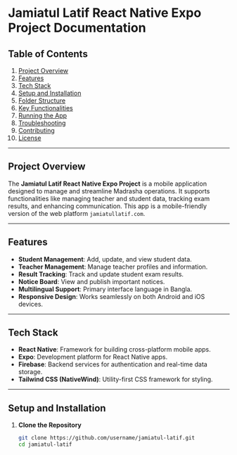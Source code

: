 # Jamiatul Latif React Native Expo Project Documentation

## Table of Contents

1. [Project Overview](#project-overview)
2. [Features](#features)
3. [Tech Stack](#tech-stack)
4. [Setup and Installation](#setup-and-installation)
5. [Folder Structure](#folder-structure)
6. [Key Functionalities](#key-functionalities)
7. [Running the App](#running-the-app)
8. [Troubleshooting](#troubleshooting)
9. [Contributing](#contributing)
10. [License](#license)

---

## Project Overview

The **Jamiatul Latif React Native Expo Project** is a mobile application designed to manage and streamline Madrasha operations. It supports functionalities like managing teacher and student data, tracking exam results, and enhancing communication. This app is a mobile-friendly version of the web platform `jamiatullatif.com`.

---

## Features

- **Student Management**: Add, update, and view student data.
- **Teacher Management**: Manage teacher profiles and information.
- **Result Tracking**: Track and update student exam results.
- **Notice Board**: View and publish important notices.
- **Multilingual Support**: Primary interface language in Bangla.
- **Responsive Design**: Works seamlessly on both Android and iOS devices.

---

## Tech Stack

- **React Native**: Framework for building cross-platform mobile apps.
- **Expo**: Development platform for React Native apps.
- **Firebase**: Backend services for authentication and real-time data storage.
- **Tailwind CSS (NativeWind)**: Utility-first CSS framework for styling.

---

## Setup and Installation

1. **Clone the Repository**
   ```bash
   git clone https://github.com/username/jamiatul-latif.git
   cd jamiatul-latif

